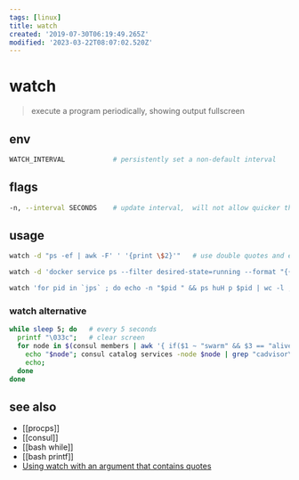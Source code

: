 ```yaml
---
tags: [linux]
title: watch
created: '2019-07-30T06:19:49.265Z'
modified: '2023-03-22T08:07:02.520Z'
---
```


# watch

> execute a program periodically, showing output fullscreen

## env

```sh
WATCH_INTERVAL            # persistently set a non-default interval
```

## flags

```sh
-n, --interval SECONDS    # update interval,  will not allow quicker than 0.1 second interval, in which the smaller values are converted 
```

## usage

```sh
watch -d "ps -ef | awk -F' ' '{print \$2}'"   # use double quotes and escape $

watch -d 'docker service ps --filter desired-state=running --format "{{.Node}} {{.Name}}" $(docker service ls --filter mode=replicated -q)'

watch 'for pid in `jps` ; do echo -n "$pid " && ps huH p $pid | wc -l ; done'     # poor man java monitoring
```

### watch alternative

```sh
while sleep 5; do   # every 5 seconds
  printf "\033c";   # clear screen
  for node in $(consul members | awk '{ if($1 ~ "swarm" && $3 == "alive"){ print $1} }'); do 
    echo "$node"; consul catalog services -node $node | grep "cadvisor\|export"; 
    echo; 
  done
done
```

## see also

- [[procps]]
- [[consul]]
- [[bash while]]
- [[bash printf]]
- [Using watch with an argument that contains quotes](https://superuser.com/a/276706)
